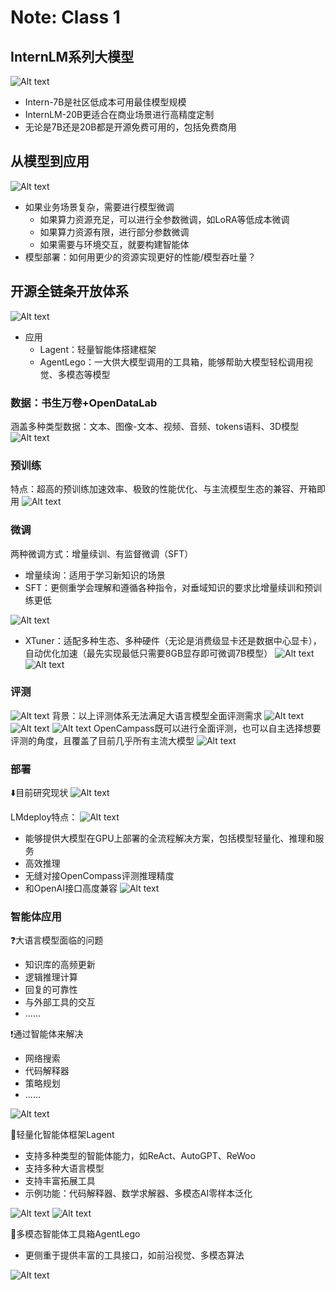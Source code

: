 # Note: Class 1
## InternLM系列大模型
![Alt text](image.png)
- Intern-7B是社区低成本可用最佳模型规模
- InternLM-20B更适合在商业场景进行高精度定制
- 无论是7B还是20B都是开源免费可用的，包括免费商用
## 从模型到应用
![Alt text](image-1.png)
- 如果业务场景复杂，需要进行模型微调
    - 如果算力资源充足，可以进行全参数微调，如LoRA等低成本微调
    - 如果算力资源有限，进行部分参数微调
    - 如果需要与环境交互，就要构建智能体
- 模型部署：如何用更少的资源实现更好的性能/模型吞吐量？
## 开源全链条开放体系
![Alt text](image-2.png)
- 应用
    - Lagent：轻量智能体搭建框架
    - AgentLego：一大供大模型调用的工具箱，能够帮助大模型轻松调用视觉、多模态等模型
### 数据：书生万卷+OpenDataLab
涵盖多种类型数据：文本、图像-文本、视频、音频、tokens语料、3D模型
![Alt text](image-3.png)
### 预训练
特点：超高的预训练加速效率、极致的性能优化、与主流模型生态的兼容、开箱即用
![Alt text](image-4.png)
### 微调
两种微调方式：增量续训、有监督微调（SFT）
- 增量续询：适用于学习新知识的场景
- SFT：更侧重学会理解和遵循各种指令，对垂域知识的要求比增量续训和预训练更低

![Alt text](image-5.png)
- XTuner：适配多种生态、多种硬件（无论是消费级显卡还是数据中心显卡），自动优化加速（最先实现最低只需要8GB显存即可微调7B模型）
![Alt text](image-6.png)
![Alt text](image-7.png)

### 评测
![Alt text](image-8.png)
背景：以上评测体系无法满足大语言模型全面评测需求
![Alt text](image-9.png)
![Alt text](image-10.png)
![Alt text](image-11.png)
OpenCampass既可以进行全面评测，也可以自主选择想要评测的角度，且覆盖了目前几乎所有主流大模型
![Alt text](image-12.png)

### 部署
⬇️目前研究现状
![Alt text](image-13.png)

LMdeploy特点：
![Alt text](image-14.png)
- 能够提供大模型在GPU上部署的全流程解决方案，包括模型轻量化、推理和服务
- 高效推理
- 无缝对接OpenCompass评测推理精度
- 和OpenAI接口高度兼容
![Alt text](image-15.png)

### 智能体应用
❓大语言模型面临的问题
- 知识库的高频更新
- 逻辑推理计算
- 回复的可靠性
- 与外部工具的交互
- ......

❗️通过智能体来解决
- 网络搜索
- 代码解释器
- 策略规划
- ......

![Alt text](image-16.png)

🤖轻量化智能体框架Lagent
- 支持多种类型的智能体能力，如ReAct、AutoGPT、ReWoo
- 支持多种大语言模型
- 支持丰富拓展工具
- 示例功能：代码解释器、数学求解器、多模态AI零样本泛化

![Alt text](image-17.png)
![Alt text](image-18.png)

🤖多模态智能体工具箱AgentLego
- 更侧重于提供丰富的工具接口，如前沿视觉、多模态算法

![Alt text](image-19.png)